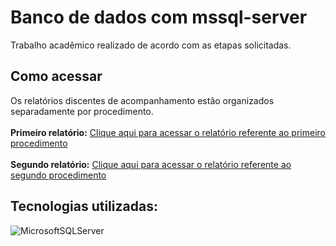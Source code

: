 # Banco de dados com mssql-server

Trabalho acadêmico realizado de acordo com as etapas solicitadas.

## Como acessar

Os relatórios discentes de acompanhamento estão organizados separadamente por procedimento.
<br>
<br>
**Primeiro relatório:** [Clique aqui para acessar o relatório referente ao primeiro procedimento](https://github.com/luizmarinhojr/loja-database/blob/main/primeiro-relatorio-discente-de-acompanhamento.pdf)
<br>
<br>
**Segundo relatório:** [Clique aqui para acessar o relatório referente ao segundo procedimento](https://github.com/luizmarinhojr/loja-database/blob/main/segundo-relatorio-discente-de-acompanhamento.pdf)

## Tecnologias utilizadas:
![MicrosoftSQLServer](https://img.shields.io/badge/Microsoft%20SQL%20Server-CC2927?style=for-the-badge&logo=microsoft%20sql%20server&logoColor=white)
